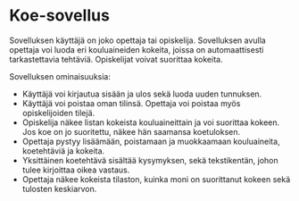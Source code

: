 # Koe-sovellus

Sovelluksen käyttäjä on joko opettaja tai opiskelija. Sovelluksen avulla opettaja voi luoda eri kouluaineiden kokeita, joissa on automaattisesti tarkastettavia tehtäviä. Opiskelijat voivat suorittaa kokeita.

Sovelluksen ominaisuuksia:
*    Käyttäjä voi kirjautua sisään ja ulos sekä luoda uuden tunnuksen.
*    Käyttäjä voi poistaa oman tilinsä. Opettaja voi poistaa myös opiskelijoiden tilejä.
*    Opiskelija näkee listan kokeista kouluaineittain ja voi suorittaa kokeen. Jos koe on jo suoritettu, näkee hän saamansa koetuloksen.
*    Opettaja pystyy lisäämään, poistamaan ja muokkaamaan kouluaineita, koetehtäviä ja kokeita.
*    Yksittäinen koetehtävä sisältää kysymyksen, sekä tekstikentän, johon tulee kirjoittaa oikea vastaus.
*    Opettaja näkee kokeista tilaston, kuinka moni on suorittanut kokeen sekä tulosten keskiarvon.
